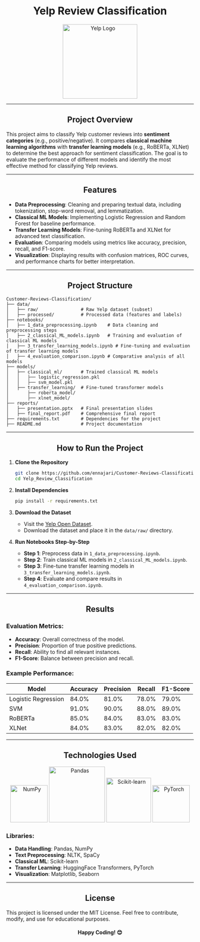 # <div align="center">**Yelp Review Classification**</div>

<div align="center">
  <img src="https://upload.wikimedia.org/wikipedia/commons/a/ad/Yelp_Logo.svg" alt="Yelp Logo" width="200">
</div>

---

## <div align="center">Project Overview</div>

This project aims to classify Yelp customer reviews into **sentiment categories** (e.g., positive/negative). It compares **classical machine learning algorithms** with **transfer learning models** (e.g., RoBERTa, XLNet) to determine the best approach for sentiment classification. The goal is to evaluate the performance of different models and identify the most effective method for classifying Yelp reviews.

---

## <div align="center">Features</div>

- **Data Preprocessing**: Cleaning and preparing textual data, including tokenization, stop-word removal, and lemmatization.
- **Classical ML Models**: Implementing Logistic Regression and Random Forest for baseline performance.
- **Transfer Learning Models**: Fine-tuning RoBERTa and XLNet for advanced text classification.
- **Evaluation**: Comparing models using metrics like accuracy, precision, recall, and F1-score.
- **Visualization**: Displaying results with confusion matrices, ROC curves, and performance charts for better interpretation.

---

## <div align="center">Project Structure</div>

```plaintext
Customer-Reviews-Classification/
├── data/
│   ├── raw/                # Raw Yelp dataset (subset)
│   ├── processed/          # Processed data (features and labels)
├── notebooks/
│   ├── 1_data_preprocessing.ipynb    # Data cleaning and preprocessing steps
│   ├── 2_classical_ML_models.ipynb   # Training and evaluation of classical ML models
│   ├── 3_transfer_learning_models.ipynb # Fine-tuning and evaluation of transfer learning models
│   ├── 4_evaluation_comparison.ipynb # Comparative analysis of all models
├── models/
│   ├── classical_ml/       # Trained classical ML models
│   │   ├── logistic_regression.pkl
│   │   ├── svm_model.pkl
│   ├── transfer_learning/  # Fine-tuned transformer models
│       ├── roberta_model/
│       ├── xlnet_model/
├── reports/
│   ├── presentation.pptx   # Final presentation slides
│   ├── final_report.pdf    # Comprehensive final report
├── requirements.txt        # Dependencies for the project
├── README.md               # Project documentation
```

---

## <div align="center">How to Run the Project</div>

1. **Clone the Repository**
   ```bash
   git clone https://github.com/ennajari/Customer-Reviews-Classification.git
   cd Yelp_Review_Classification
   ```

2. **Install Dependencies**
   ```bash
   pip install -r requirements.txt
   ```

3. **Download the Dataset**
   - Visit the [Yelp Open Dataset](https://www.yelp.com/dataset).
   - Download the dataset and place it in the `data/raw/` directory.

4. **Run Notebooks Step-by-Step**
   - **Step 1**: Preprocess data in `1_data_preprocessing.ipynb`.
   - **Step 2**: Train classical ML models in `2_classical_ML_models.ipynb`.
   - **Step 3**: Fine-tune transfer learning models in `3_transfer_learning_models.ipynb`.
   - **Step 4**: Evaluate and compare results in `4_evaluation_comparison.ipynb`.

---

## <div align="center">Results</div>

### Evaluation Metrics:
- **Accuracy**: Overall correctness of the model.
- **Precision**: Proportion of true positive predictions.
- **Recall**: Ability to find all relevant instances.
- **F1-Score**: Balance between precision and recall.

### Example Performance:

| Model                | Accuracy | Precision | Recall | F1-Score |
|----------------------|----------|-----------|--------|----------|
| Logistic Regression  | 84.0%    | 81.0%     | 78.0%  | 79.0%    |
| SVM                  | 91.0%    | 90.0%     | 88.0%  | 89.0%    |
| RoBERTa              | 85.0%    | 84.0%     | 83.0%  | 83.0%    |
| XLNet                | 84.0%    | 83.0%     | 82.0%  | 82.0%    |


---

## <div align="center">Technologies Used</div>

<div align="center">
  <img src="https://upload.wikimedia.org/wikipedia/commons/3/31/NumPy_logo_2020.svg" alt="NumPy" width="100">
  <img src="https://upload.wikimedia.org/wikipedia/commons/e/ed/Pandas_logo.svg" alt="Pandas" width="150">
  <img src="https://upload.wikimedia.org/wikipedia/commons/0/05/Scikit_learn_logo_small.svg" alt="Scikit-learn" width="120">
  <img src="https://upload.wikimedia.org/wikipedia/commons/1/10/PyTorch_logo_icon.svg" alt="PyTorch" width="100">
</div>

### Libraries:
- **Data Handling**: Pandas, NumPy
- **Text Preprocessing**: NLTK, SpaCy
- **Classical ML**: Scikit-learn
- **Transfer Learning**: HuggingFace Transformers, PyTorch
- **Visualization**: Matplotlib, Seaborn

---

## <div align="center">License</div>

This project is licensed under the MIT License. Feel free to contribute, modify, and use for educational purposes.

<div align="center">
  <h4>Happy Coding! 😊</h4>
</div>
